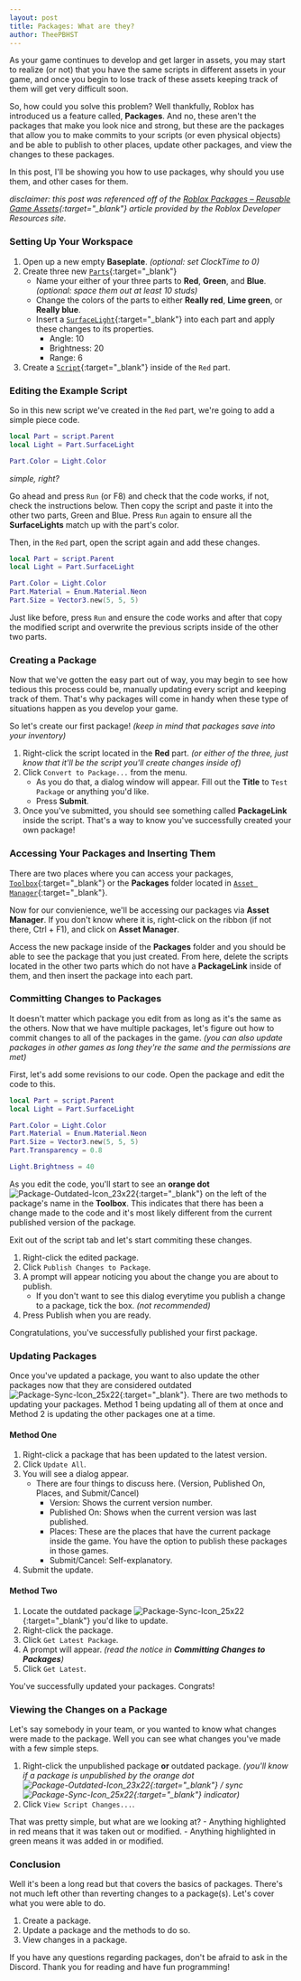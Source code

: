 ```yaml
---
layout: post
title: Packages: What are they?
author: TheePBHST
---
```


As your game continues to develop and get larger in assets, you may start to realize (or not) that you have the same scripts in different assets in your game, and once you begin to lose track of these assets keeping track of them will get very difficult soon.

So, how could you solve this problem? Well thankfully, Roblox has introduced us a feature called, **Packages**. And no, these aren't the packages that make you look nice and strong, but these are the packages that allow you to make commits to your scripts (or even physical objects) and be able to publish to other places, update other packages, and view the changes to these packages.

In this post, I'll be showing you how to use packages, why should you use them, and other cases for them.

*disclaimer: this post was referenced off of the [Roblox Packages – Reusable Game Assets](https://developer.roblox.com/en-us/articles/roblox-packages){:target="_blank"} article provided by the Roblox Developer Resources site.*

### Setting Up Your Workspace
1. Open up a new empty **Baseplate**. *(optional: set ClockTime to 0)*
2. Create three new [`Parts`](https://developer.roblox.com/en-us/api-reference/class/Part){:target="_blank"}
    - Name your either of your three parts to **Red**, **Green**, and **Blue**. *(optional: space them out at least 10 studs)*
    - Change the colors of the parts to either **Really red**,  **Lime green**, or **Really blue**.
    - Insert a [`SurfaceLight`](https://developer.roblox.com/en-us/api-reference/class/SurfaceLight){:target="_blank"} into each part and apply these changes to its properties.
        - Angle: 10
        - Brightness: 20
        - Range: 6
3. Create a [`Script`](https://developer.roblox.com/en-us/api-reference/class/Script){:target="_blank"} inside of the `Red` part.

### Editing the Example Script
So in this new script we've created in the `Red` part, we're going to add a simple piece code.

```lua
local Part = script.Parent
local Light = Part.SurfaceLight

Part.Color = Light.Color
```

*simple, right?*

Go ahead and press `Run` (or F8) and check that the code works, if not, check the instructions below. Then copy the script and paste it into the other two parts, Green and Blue. Press `Run` again to ensure all the **SurfaceLights** match up with the part's color.

Then, in the `Red` part, open the script again and add these changes.

```lua
local Part = script.Parent
local Light = Part.SurfaceLight

Part.Color = Light.Color
Part.Material = Enum.Material.Neon
Part.Size = Vector3.new(5, 5, 5)
```

Just like before, press `Run` and ensure the code works and after that copy the modified script and overwrite the previous scripts inside of the other two parts.

### Creating a Package
Now that we've gotten the easy part out of way, you may begin to see how tedious this process could be, manually updating every script and keeping track of them. That's why packages will come in handy when these type of situations happen as you develop your game.

So let's create our first package! *(keep in mind that packages save into your inventory)*
1. Right-click the script located in the **Red** part. *(or either of the three, just know that it'll be the script you'll create changes inside of)*
2. Click `Convert to Package...` from the menu.
    - As you do that, a dialog window will appear. Fill out the **Title** to `Test Package` or anything you'd like.
    - Press **Submit**.
3. Once you've submitted, you should see something called **PackageLink** inside the script. That's a way to know you've successfully created your own package!

### Accessing Your Packages and Inserting Them
There are two places where you can access your packages, [`Toolbox`](https://developer.roblox.com/en-us/resources/studio/Toolbox){:target="_blank"} or the **Packages** folder located in [`Asset Manager`](https://developer.roblox.com/en-us/resources/studio/Asset-Manager){:target="_blank"}.

Now for our convienience, we'll be accessing our packages via **Asset Manager**. If you don't know where it is, right-click on the ribbon (if not there, Ctrl + F1), and click on **Asset Manager**.

Access the new package inside of the **Packages** folder and you should be able to see the package that you just created. From here, delete the scripts located in the other two parts which do not have a **PackageLink** inside of them, and then insert the package into each part.

### Committing Changes to Packages
It doesn't matter which package you edit from as long as it's the same as the others. Now that we have multiple packages, let's figure out how to commit changes to all of the packages in the game. *(you can also update packages in other games as long they're the same and the permissions are met)*

First, let's add some revisions to our code. Open the package and edit the code to this.

```lua
local Part = script.Parent
local Light = Part.SurfaceLight

Part.Color = Light.Color
Part.Material = Enum.Material.Neon
Part.Size = Vector3.new(5, 5, 5)
Part.Transparency = 0.8

Light.Brightness = 40
```

As you edit the code, you'll start to see an **orange dot** ![Package-Outdated-Icon_23x22](https://user-images.githubusercontent.com/24928894/136131342-20b28a1d-cf0b-46e5-ae57-a7c81df2e652.png){:target="_blank"}
 on the left of the package's name in the **Toolbox**. This indicates that there has been a change made to the code and it's most likely different from the current published version of the package.

Exit out of the script tab and let's start commiting these changes.
1. Right-click the edited package.
2. Click `Publish Changes to Package`.
3. A prompt will appear noticing you about the change you are about to publish.
    - If you don't want to see this dialog everytime you publish a change to a package, tick the box. *(not recommended)*
4. Press Publish when you are ready.

Congratulations, you've successfully published your first package.

### Updating Packages
Once you've updated a package, you want to also update the other packages now that they are considered outdated ![Package-Sync-Icon_25x22](https://user-images.githubusercontent.com/24928894/136132003-d13ab93b-3917-48c9-b1ac-9c04a3994886.png){:target="_blank"}.
There are two methods to updating your packages. Method 1 being updating all of them at once and Method 2 is updating the other packages one at a time.

#### Method One
1. Right-click a package that has been updated to the latest version.
2. Click `Update All`.
3. You will see a dialog appear.
    - There are four things to discuss here. (Version, Published On, Places, and Submit/Cancel)
        - Version: Shows the current version number.
        - Published On: Shows when the current version was last published.
        - Places: These are the places that have the current package inside the game. You have the option to publish these packages in those games.
        - Submit/Cancel: Self-explanatory.
4. Submit the update.

#### Method Two
1. Locate the outdated package ![Package-Sync-Icon_25x22](https://user-images.githubusercontent.com/24928894/136132573-6a3eab06-902a-4883-82f9-2ad0b0887f56.png){:target="_blank"}
 you'd like to update.
2. Right-click the package.
3. Click `Get Latest Package`.
4. A prompt will appear. *(read the notice in **Committing Changes to Packages**)*
5. Click `Get Latest`.

You've successfully updated your packages. Congrats!

### Viewing the Changes on a Package
Let's say somebody in your team, or you wanted to know what changes were made to the package. Well you can see what changes you've made with a few simple steps.
1. Right-click the unpublished package **or** outdated package. *(you'll know if a package is unpublished by the orange dot ![Package-Outdated-Icon_23x22](https://user-images.githubusercontent.com/24928894/136131478-53f345b2-7d8f-47c7-8ec2-2518071bd66d.png){:target="_blank"}
/ sync ![Package-Sync-Icon_25x22](https://user-images.githubusercontent.com/24928894/136131465-490ad49c-88be-417f-9189-9614193de825.png){:target="_blank"}
 indicator)*
2. Click `View Script Changes...`.

That was pretty simple, but what are we looking at?
    - Anything highlighted in red means that it was taken out or modified.
    - Anything highlighted in green means it was added in or modified.

### Conclusion
Well it's been a long read but that covers the basics of packages. There's not much left other than reverting changes to a package(s). Let's cover what you were able to do.

1. Create a package.
2. Update a package and the methods to do so.
3. View changes in a package.

If you have any questions regarding packages, don't be afraid to ask in the Discord. Thank you for reading and have fun programming!
